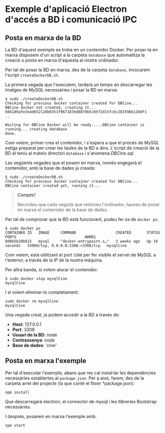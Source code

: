 # Exemple d'aplicació Electron d'accés a BD i comunicació IPC

## Posta en marxa de la BD

La BD d'aquest exemple es troba en un contenidor Docker. Per posar-la en marxa disposem d'un script a la carpeta `database` que automatitza la creació o posta en marxa d'aquesta al nostre ordinador.

Per tal de posar la BD en marxa, des de la carpeta `database`, invocarem l'script `createDockerDB.sh`.

La primera vegada que l'executem, tardarà un temps en descarregar les imatges de MySQL necessàries i posar la BD en marxa:

```
$ sudo ./createDockerDB.sh 
Checking for previous docker container created for DBCine...
DBCine docker not created, creating it...
604189afe3e4d652128b6351f967187bd8879b5c85f2d15fcbc28159bb12b0f1
..

Waiting for DBCine Docker will be ready.....DBCine container is running... creating database
Done.
```

Com veiem, primer crea el contenidor, i s'espera a que el procés de MySQL estiga preparat per crear les taules de la BD a dins. L'script de creació de la BD el teniu al mateix directori `database` i s'anomena *DBCine.sql*.

Les següents vegades que el posem en marxa, només engegarà el contenidor, amb la base de dades ja creada:

```
$ sudo ./createDockerDB.sh 
Checking for previous docker container created for DBCine...
DBCine container created yet, running it...
```

>
> ***Compte!***
>
> Recordeu que cada vegada que reinicieu l'ordinador, haureu de posar en marxa el contenidor de la base de dades.
>

Per tal de comprovar que la BD està funcionant, podeu fer ús de `docker ps`:

```
$ sudo docker ps
CONTAINER ID   IMAGE     COMMAND                  CREATED       STATUS          PORTS                               NAMES
0d0b5b20b615   mysql     "docker-entrypoint.s…"   3 weeks ago   Up 19 seconds   33060/tcp, 0.0.0.0:3308->3306/tcp   mysqlCine
```

Com veiem, està utilitzant el port `3308` per fer visible el servei de MySQL a l'exterior, a través de la IP de la nostra màquina.

Per altra banda, si volem aturar el contenidor:

```
$ sudo docker stop mysqlCine
mysqlCine
```

I si volem eliminar-lo completament:

```
sudo docker rm mysqlCine
mysqlCine
```

Una vegada creat, ja podem accedir a la BD a través de:

* **Host**: 127.0.0.1
* **Port**: 3308
* **Usuari de la BD**: node
* **Contrassenya**: node
* **Base de dades**: 'cine'

## Posta en marxa l'exemple

Per tal d'executar l'exemple, abans que res cal instal·lar les dependències necessàries establertes al `package.json`. Per a això, farem, des de la carpeta arrel del projecte (la que conté el fitxer *package.json):

```
npm install
```

Que descarregarà electron, el connector de mysql i les llibreríes Bootstrap necessàries.

I després, posarem en marxa l'exemple amb:

```
npm start
```

